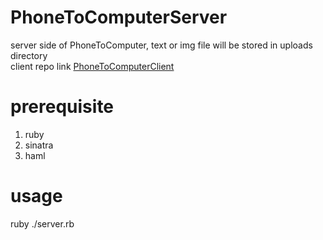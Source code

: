 PhoneToComputerServer
=====================

server side of PhoneToComputer, text or img file will be stored in uploads directory<br>
client repo link [PhoneToComputerClient](https://github.com/dingzhihu/PhoneToComputerClient)


prerequisite
===============
1. ruby
2. sinatra
3. haml


usage
========
ruby ./server.rb



